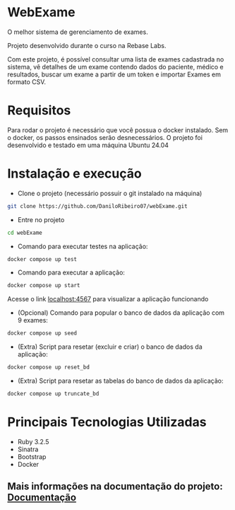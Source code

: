 # WebExame

O melhor sistema de gerenciamento de exames. 

Projeto desenvolvido durante o curso na Rebase Labs.

Com este projeto, é possível consultar uma lista de exames cadastrada no sistema, vê detalhes de um exame contendo dados do paciente, médico e resultados, buscar um exame a partir de um token e importar Exames em formato CSV.

# Requisitos

Para rodar o projeto é necessário que você possua o docker instalado.
Sem o docker, os passos ensinados serão desnecessários.
O projeto foi desenvolvido e testado em uma máquina Ubuntu 24.04

# Instalação e execução

- Clone o projeto (necessário possuir o git instalado na máquina)

```sh
git clone https://github.com/DaniloRibeiro07/webExame.git
```

- Entre no projeto

```sh
cd webExame
```

- Comando para executar testes na aplicação:

```sh
docker compose up test
```
- Comando para executar a aplicação:

```sh
docker compose up start
```

Acesse o link [localhost:4567](http://localhost:4567) para visualizar a aplicação funcionando

- (Opcional) Comando para popular o banco de dados da aplicação com 9 exames:

```sh
docker compose up seed
```

- (Extra) Script para resetar (excluir e criar) o banco de dados da aplicação:

```sh
docker compose up reset_bd
```

- (Extra) Script para resetar as tabelas do banco de dados da aplicação:

```sh
docker compose up truncate_bd
```

# Principais Tecnologias Utilizadas

- Ruby 3.2.5
- Sinatra
- Bootstrap
- Docker

## Mais informações na documentação do projeto: [Documentação](https://github.com/DaniloRibeiro07/webExame/wiki) 